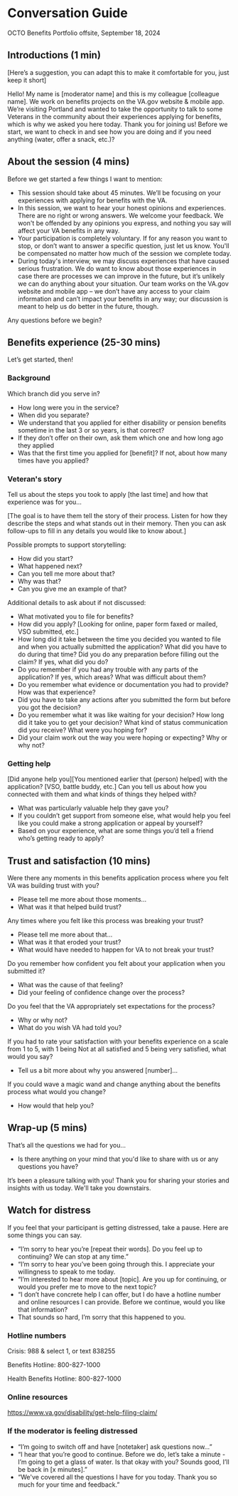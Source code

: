 # Conversation Guide 
OCTO Benefits Portfolio offsite, September 18, 2024

## Introductions (1 min)
[Here’s a suggestion, you can adapt this to make it comfortable for you, just keep it short]

Hello! My name is [moderator name] and this is my colleague [colleague name]. We work on benefits projects on the VA.gov website & mobile app. We’re visiting Portland and wanted to take the opportunity to talk to some Veterans in the community about their experiences applying for benefits, which is why we asked you here today. Thank you for joining us! 
Before we start, we want to check in and see how you are doing and if you need anything (water, offer a snack, etc.)?

## About the session (4 mins)
Before we get started a few things I want to mention:
- This session should take about 45 minutes. We’ll be focusing on your experiences with applying for benefits with the VA.
- In this session, we want to hear your honest opinions and experiences. There are no right or wrong answers. We welcome your feedback. We won't be offended by any opinions you express, and nothing you say will affect your VA benefits in any way. 
- Your participation is completely voluntary. If for any reason you want to stop, or don’t want to answer a specific question, just let us know. You'll be compensated no matter how much of the session we complete today.
- During today's interview, we may discuss experiences that have caused serious frustration. We do want to know about those experiences in case there are processes we can improve in the future, but it’s unlikely we can do anything about your situation. Our team works on the VA.gov website and mobile app – we don’t have any access to your claim information and can’t impact your benefits in any way; our discussion is meant to help us do better in the future, though.

Any questions before we begin?

## Benefits experience (25-30 mins)
Let’s get started, then!

### Background
Which branch did you serve in?
- How long were you in the service?
- When did you separate?
- We understand that you applied for either disability or pension benefits sometime in the last 3 or so years, is that correct?
- If they don’t offer on their own, ask them which one and how long ago they applied
- Was that the first time you applied for [benefit]? If not, about how many times have you applied?

### Veteran's story
Tell us about the steps you took to apply [the last time] and how that experience was for you… 

[The goal is to have them tell the story of their process. Listen for how they describe the steps and what stands out in their memory. Then you can ask follow-ups to fill in any details you would like to know about.]

Possible prompts to support storytelling:
- How did you start?
- What happened next?
- Can you tell me more about that?
- Why was that?
- Can you give me an example of that?

Additional details to ask about if not discussed:
- What motivated you to file for benefits?
- How did you apply? [Looking for online, paper form faxed or mailed, VSO submitted, etc.]
- How long did it take between the time you decided you wanted to file and when you actually submitted the application? What did you have to do during that time? Did you do any preparation before filling out the claim? If yes, what did you do?
- Do you remember if you had any trouble with any parts of the application? If yes, which areas? What was difficult about them?
- Do you remember what evidence or documentation you had to provide? How was that experience?
- Did you have to take any actions after you submitted the form but before you got the decision?
- Do you remember what it was like waiting for your decision? How long did it take you to get your decision? What kind of status communication did you receive? What were you hoping for?
- Did your claim work out the way you were hoping or expecting? Why or why not?

### Getting help
[Did anyone help you][You mentioned earlier that (person) helped] with the application? [VSO, battle buddy, etc.] Can you tell us about how you connected with them and what kinds of things they helped with?

- What was particularly valuable help they gave you?
- If you couldn’t get support from someone else, what would help you feel like you could make a strong application or appeal by yourself?
- Based on your experience, what are some things you’d tell a friend who’s getting ready to apply?


## Trust and satisfaction (10 mins)

Were there any moments in this benefits application process where you felt VA was building trust with you? 
- Please tell me more about those moments…
- What was it that helped build trust?

Any times where you felt like this process was breaking your trust? 
- Please tell me more about that…
- What was it that eroded your trust?
- What would have needed to happen for VA to not break your trust?

Do you remember how confident you felt about your application when you submitted it? 
- What was the cause of that feeling?
- Did your feeling of confidence change over the process?

Do you feel that the VA appropriately set expectations for the process?
- Why or why not?
- What do you wish VA had told you?

If you had to rate your satisfaction with your benefits experience on a scale from 1 to 5, with 1 being Not at all satisfied and 5 being very satisfied, what would you say?
- Tell us a bit more about why you answered [number]…

If you could wave a magic wand and change anything about the benefits process what would you change?
- How would that help you?

## Wrap-up (5 mins)
That’s all the questions we had for you… 
- Is there anything on your mind that you'd like to share with us or any questions you have?

It’s been a pleasure talking with you! Thank you for sharing your stories and insights with us today. We'll take you downstairs.

## Watch for distress
If you feel that your participant is getting distressed, take a pause. Here are some things you can say.

- “I’m sorry to hear you’re [repeat their words]. Do you feel up to continuing? We can stop at any time.”
- “I’m sorry to hear you’ve been going through this. I appreciate your willingness to speak to me today.
- “I’m interested to hear more about [topic]. Are you up for continuing, or would you prefer me to move to the next topic?
- “I don’t have concrete help I can offer, but I do have a hotline number and online resources I can provide. Before we continue, would you like that information?
- That sounds so hard, I’m sorry that this happened to you.

### Hotline numbers
Crisis: 988 & select 1, or text 838255

Benefits Hotline: 800-827-1000

Health Benefits Hotline: 800-827-1000

### Online resources
https://www.va.gov/disability/get-help-filing-claim/ 

### If the moderator is feeling distressed
- “I’m going to switch off and have [notetaker] ask questions now…”
- “I hear that you’re good to continue. Before we do, let’s take a minute - I’m going to get a glass of water. Is that okay with you? Sounds good, I’ll be back in [x minutes].”
- “We've covered all the questions I have for you today. Thank you so much for your time and feedback.”
